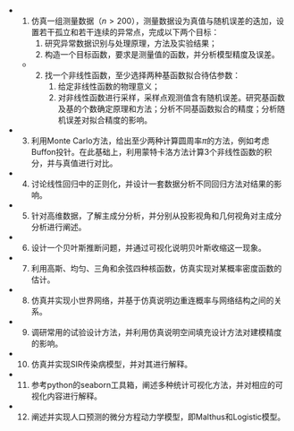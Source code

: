 - 1. 仿真一组测量数据（$n>200$），测量数据设为真值与随机误差的迭加，设置若干孤立和若干连续的异常点，完成以下两个目标：
     1. 研究异常数据识别与处理原理，方法及实验结果；
     2. 构造一个目标函数，要求是测量值的函数，并分析模型精度及误差。
	- 2. 找一个非线性函数，至少选择两种基函数拟合待估参数：
	     1. 给定非线性函数的物理意义；
	     2. 对非线性函数进行采样，采样点观测值含有随机误差。研究基函数及基的个数确定原理和方法；分析不同基函数拟合的精度；分析随机误差对拟合精度的影响。
- 3. 利用Monte Carlo方法，给出至少两种计算圆周率$\pi$的方法，例如考虑Buffon投针。在此基础上，利用蒙特卡洛方法计算3个非线性函数的积分，并与真值进行对比。
- 4. 讨论线性回归中的正则化，并设计一套数据分析不同回归方法对结果的影响。
- 5. 针对高维数据，了解主成分分析，并分别从投影视角和几何视角对主成分分析进行阐述。
- 6. 设计一个贝叶斯推断问题，并通过可视化说明贝叶斯收缩这一现象。
- 7. 利用高斯、均匀、三角和余弦四种核函数，仿真实现对某概率密度函数的估计。
- 8. 仿真并实现小世界网络，并基于仿真说明边重连概率与网络结构之间的关系。
- 9. 调研常用的试验设计方法，并利用仿真说明空间填充设计方法对建模精度的影响。
- 10. 仿真并实现SIR传染病模型，并对其进行解释。
- 11. 参考python的seaborn工具箱，阐述多种统计可视化方法，并对相应的可视化内容进行解释。
- 12. 阐述并实现人口预测的微分方程动力学模型，即Malthus和Logistic模型。